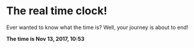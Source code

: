 # The real time clock!

Ever wanted to know what the time is? Well, your journey is about to end!

**The time is Nov 13, 2017, 10:53**